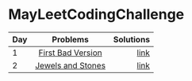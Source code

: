 # MayLeetCodingChallenge


| Day | Problems | Solutions |
| --- |:--------:|----------:|
|  1  | [First Bad Version](https://leetcode.com/explore/featured/card/may-leetcoding-challenge/534/week-1-may-1st-may-7th/3316/) |  [link](https://github.com/PorokhninAlexander/MayLeetCodingChallenge/blob/master/firstWeek/1.firstBadVersion.js)  |
|  2  | [Jewels and Stones](https://leetcode.com/explore/featured/card/may-leetcoding-challenge/534/week-1-may-1st-may-7th/3317/) | [link](https://github.com/PorokhninAlexander/MayLeetCodingChallenge/blob/master/firstWeek/2.JewelsAndStones.js) |


